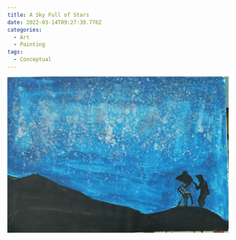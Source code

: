 ```yaml
---
title: A Sky Full of Stars
date: 2022-03-14T09:27:39.776Z
categories:
  - Art
  - Painting
tags:
  - Conceptual
---
```


![](/assets/img/whatsapp-image-2022-03-14-at-14.40.35.jpeg)
